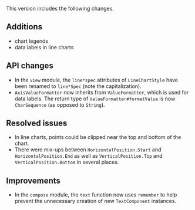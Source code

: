 This version includes the following changes.

## Additions

- chart legends
- data labels in line charts

## API changes

- In the `view` module, the `line*spec` attributes of `LineChartStyle` have been renamed to `line*Spec` (note the capitalization).
- `AxisValueFormatter` now inherits from `ValueFormatter`, which is used for data labels. The return type of `ValueFormatter#formatValue` is now `CharSequence` (as opposed to `String`).

## Resolved issues

- In line charts, points could be clipped near the top and bottom of the chart.
- There were mix-ups between `HorizontalPosition.Start` and `HorizontalPosition.End` as well as `VerticalPosition.Top` and `VerticalPosition.Bottom` in several places.

## Improvements

- In the `compose` module, the `text` function now uses `remember` to help prevent the unnecessary creation of new `TextComponent` instances.
